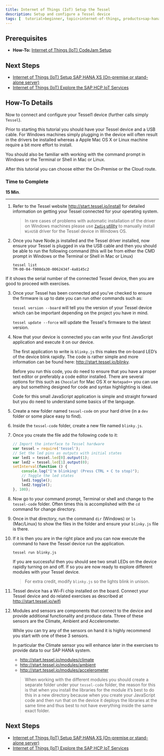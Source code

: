 ```yaml
---
title: Internet of Things (IoT) Setup the Tessel
description: Setup and configure a Tessel device
tags: [  tutorial>beginner, topic>internet-of-things, products>sap-hana, products>sap-hana-cloud-platform, tutorial>how-to ]
---
```

## Prerequisites  
 - **How-To:** [Internet of Things (IoT) CodeJam Setup](http://go.sap.com/developer/tutorials/hcp-create-destination.html)

## Next Steps
 - [Internet of Things (IoT) Setup SAP HANA XS (On-premise or stand-alone server)](http://go.sap.com/developer/tutorials/iot-part2-hanaxs-setup.html)
 - [Internet of Things (IoT) Explore the SAP HCP IoT Services](http://go.sap.com/developer/tutorials/iot-part6-hcp-services.html)


## How-To Details
Now to connect and configure your Tessel1 device (further calls simply `Tessel`).

Prior to starting this tutorial you should have your Tessel device and a USB cable. For Windows machines simply plugging in the device will often result in the drivers be installed whereas a Apple Mac OS X or Linux machine require a bit more effort to install.

You should also be familiar with working with the command prompt in Windows or the Terminal or Shell in Mac or Linux.

After this tutorial you can choose either the On-Premise or the Cloud route.


### Time to Complete
**15 Min**.

---

1. Refer to the Tessel website <http://start.tessel.io/install> for detailed information on getting your Tessel connected for your operating system.    

    >In rare cases of problems with automatic installation of the driver on Windows machines please use [`Zadig` utility](http://zadig.akeo.ie/) to manually install `WinUSB` driver for the Tessel device in Windows OS.

2. Once you have Node.js installed and the Tessel driver installed, now ensure your Tessel is plugged in via the USB cable and then you should be able to run the following command (this will be from either the CMD prompt in Windows or the Terminal or Shell in Mac or Linux)



    ```
    tessel list
    TM-00-04-f000da30-0062434f-4a8145c2
    ```
If it shows the serial number of the connected Tessel device, then you are good to proceed with exercises.


3. Once your Tessel has been connected and you’ve checked to ensure the firmware is up to date you can run other commands such as:

    `tessel version --board`
    will tell you the version of your Tessel device which can be important depending on the project you have in mind.

    `tessel update --force`
    will update the Tessel's firmware to the latest version.

2. Now that your device is connected you can write your first JavaScript application and execute it on our device.

    The first application to write is `blinky.js` this makes the on-board LED’s of the device blink rapidly. The code is rather simple and more information can be found here: <http://start.tessel.io/blinky>.

    Before you run this code, you do need to ensure that you have a proper text editor or preferably a code editor installed. There are several options for this such as `Chocolat` for Mac OS X or `Notepad++` you can use any but something designed for code and syntax highlighting is ideal.

    Code for this small JavaScript application is simple and straight forward but you do need to understand some basics of the language.

3. Create a new folder named `tessel-code` on your hard drive (in a `dev` folder or some place easy to find).

4. Inside the `tessel-code` folder, create a new file named `blinky.js`.


5. Once you create the file add the following code to it:

    ```javascript
    // Import the interface to Tessel hardware
    var tessel = require('tessel');
    // Set the led pins as outputs with initial states
    var led1 = tessel.led[0].output(1);
    var led2 = tessel.led[1].output(0);
    setInterval(function () {
        console.log("I'm blinking! (Press CTRL + C to stop)");
        // Toggle the led states
        led1.toggle();
        led2.toggle();
    }, 100);
    ```

6. Now go to your command prompt, Terminal or shell and change to the `tessel-code` folder. Often times this is accomplished with the `cd` command for change directory.

7. Once in that directory, run the command `dir` (Windows) or `ls` (Mac/Linux) to show the files in the folder and ensure your `blinky.js` file is there.


8. If it is then you are in the right place and you can now execute the command to have the Tessel device run the application.

    `tessel run blinky.js`

    If you are successful then you should see two small LEDs on the device rapidly turning on and off. If so you are now ready to explore different modules with your Tessel device.

    >For extra credit, modify `blinky.js` so the lights blink in unison.

9. Tessel device has a Wi-Fi chip installed on the board. Connect your Tessel device and do related exercises as described at <http://start.tessel.io/wifi>

10. Modules and sensors are components that connect to the device and provide additional functionality and produce data. Three of these sensors are the Climate, Ambient and Accelerometer.

    While you can try any of the sensors on hand it is highly recommend you start with one of these 3 sensors.

    In particular the Climate sensor you will enhance later in the exercises to provide data to our SAP HANA system.

    - <http://start.tessel.io/modules/climate>
    - <http://start.tessel.io/modules/ambient>
    - <http://start.tessel.io/modules/accelerometer>

    > When working with the different modules you should create a separate folder under your `tessel-code` folder, the reason for this is that when you install the libraries for the module it’s best to do this in a new directory because when you create your JavaScript code and then run that on the device it deploys the libraries at the same time and thus best to not have everything inside the same exact folder.

## Next Steps
 - [Internet of Things (IoT) Setup SAP HANA XS (On-premise or stand-alone server)](http://go.sap.com/developer/tutorials/iot-part2-hanaxs-setup.html)
 - [Internet of Things (IoT) Explore the SAP HCP IoT Services](http://go.sap.com/developer/tutorials/iot-part6-hcp-services.html)
